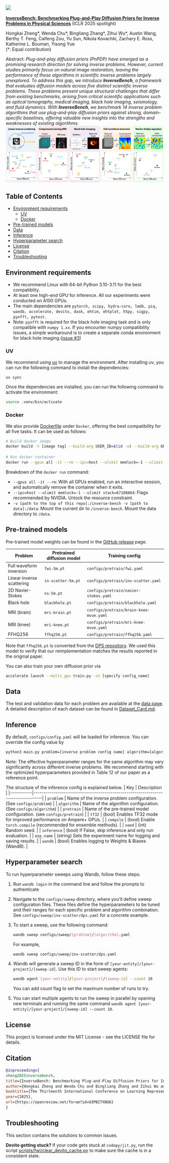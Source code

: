 
![](assets/logo.png)

[**InverseBench: Benchmarking Plug-and-Play Diffusion Priors for Inverse Problems in Physical Sciences**](https://openreview.net/pdf?id=U3PBITXNG6) (ICLR 2025 spotlight)

Hongkai Zheng*, Wenda Chu*, Bingliang Zhang*, Zihui Wu*, Austin Wang, Berthy T. Feng, Caifeng Zou, Yu Sun, Nikola Kovachki, Zachary E. Ross, Katherine L. Bouman, Yisong Yue  
(*: Equal contribution)

Abstract: *Plug-and-play diffusion priors (PnPDP) have emerged as a promising research direction for solving inverse problems.
 However, current studies primarily focus on natural image restoration, leaving the performance of these algorithms in scientific inverse problems largely unexplored. To address this gap, we introduce **InverseBench**, a framework that evaluates diffusion models across five distinct scientific inverse problems. These problems present unique structural challenges that differ from existing benchmarks, arising from critical scientific applications such as optical tomography, medical imaging, black hole imaging, seismology, and fluid dynamics. With **InverseBench**, we benchmark 14 inverse problem algorithms that use plug-and-play diffusion priors against strong, domain-specific baselines, offering valuable new insights into the strengths and weaknesses of existing algorithms.*
![](assets/teaser.png)

## Table of Contents
- [Environment requirements](#environment-requirements)
  - [UV](#uv)
  - [Docker](#docker)
- [Pre-trained models](#pre-trained-models)
- [Data](#data)
- [Inference](#inference)
- [Hyperparameter search](#hyperparameter-search)
- [License](#license)
- [Citation](#citation)
- [Troubleshooting](#troubleshooting)


## Environment requirements
- We recommend Linux with 64-bit Python 3.10-3.11 for the best compatiblity.
- At least one high-end GPU for inference. All our experiments were conducted on A100 GPUs. 
- The main dependencies are `pytorch, scipy, hydra-core, lmdb, piq, wandb, accelerate, devito, dask, ehtim, ehtplot, h5py, sigpy, pynfft, pytest`. 
- Note: `pynfft` is required for the black hole imaging task and is only compatible with `numpy 1.xx`. If you encounter numpy compatibility issues, a simple workaround is to create a separate conda environment for black hole imaging.([issue #3](https://github.com/devzhk/InverseBench/issues/3))
### UV
We recommend using [uv](https://docs.astral.sh/uv/getting-started/installation/) to manage the environment. After installing uv, you can run the following command to install the dependencies:
```bash
uv sync
```
Once the dependencies are installed, you can run the following command to activate the environment:
```bash
source .venv/bin/activate
```

### Docker
We also provide [Dockerfile](Docker/Dockerfile) under `Docker`, offering the best compatibility for all five tasks. It can be used as follows:
```bash
# Build docker image
docker build -t [image tag] --build-arg USER_ID=$(id -u) --build-arg GROUP_ID=$(id -g) .

# Run docker container
docker run --gpus all -it --rm --ipc=host --ulimit memlock=-1 --ulimit stack=67108864 -v [path to the top of this git repo]:/inverse-bench -v [path to data]:/data [image tag]
```
Breakdown of the `docker run` command:
- `--gpus all -it --rm`: With all GPUs enabled, run an interactive session, and automatically remove the container when it exits.
- `--ipc=host --ulimit memlock=-1 --ulimit stack=67108864`: Flags recommended by NVIDIA. Unlock the resource constraint.
- `-v [path to the top of this repo]:/inverse-bench -v [path to data]:/data`: Mount the current dir to `/inverse-bench`. Mount the data directory to `/data`.

## Pre-trained models

Pre-trained model weights can be found in the [GitHub release](https://github.com/devzhk/InverseBench/releases/tag/diffusion-prior) page.

| Problem  | Pretrained diffusion model| Training config |
|---------|---------------------------| ------------- |
| Full waveform inversion| `fwi-5m.pt` |  `configs/pretrain/fwi.yaml`|
| Linear inverse scattering| `in-scatter-5m.pt`| `configs/pretrain/inv-scatter.yaml`|
| 2D Navier-Stokes | `ns-5m.pt`| `configs/pretrain/navier-stokes.yaml` |
| Black hole | `blackhole.pt` | `configs/pretrain/blackhole.yaml`|
|MRI (brain) | `mri-brain.pt`| `configs/pretrain/brain-knee-mvue.yaml`|
|MRI (knee) | `mri-knee.pt`| `configs/pretrain/mri-knee-mvue.yaml`|
|FFHQ256 |  `ffhq256.pt` | `configs/pretrain/ffhq256.yaml`|

Note that `ffhq256.pt` is converted from the [DPS repository](https://github.com/DPS2022/diffusion-posterior-sampling). We used this model to verify that our reimplementation matches the results reported in the original paper.

You can also train your own diffusion prior via
```bash
accelerate launch --multi_gpu train.py -cn [specify config_name]
```
## Data
The test and validation data for each problem are available at the [data page](https://data.caltech.edu/records/jfdr4-6ws87?token=eyJhbGciOiJIUzUxMiJ9.eyJpZCI6IjdiNDk4OGU3LWQ0NTgtNGYwNy04NDc4LWE5YWE3OWIzOTU0MSIsImRhdGEiOnt9LCJyYW5kb20iOiJlYTk1ZjU0YTdmZjcwZTQ1OTYzZTNiZTRkNTBhYmJmMiJ9.NFEYlpOyrepCIFkR6EBrVaQcGGfVam5gileyMjbnrjBCZFemXLsGyGY-qlxlPf9tGE_L1qH3lCpUJz_RTeOfiQ).
A detailed description of each dataset can be found in [Dataset_Card.md](Dataset_Card.md).

## Inference

By default, `configs/config.yaml` will be loaded for inference. You can override the config value by
```bash
python3 main.py problem=[inverse problem config name] algorithm=[algorithm config name] pretrain=[pretrained model config name]
```
Note: The effective hyperparameter ranges for the same algorithm may vary significantly across different inverse problems. We recommend starting with the optimized hyperparameters provided in Table 12 of our paper as a reference point.

The structure of the inference config is explained below. 
| Key       | Description                                                                      |
|-----------|----------------------------------------------------------------------------------|
| `problem`   | Name of the inverse problem configuration. (See `configs/problem`)             |
| `algorithm` | Name of the algorithm configuration. (See `configs/algorithm`)                 |
| `pretrain`  | Name of the pre-trained model configuration. (see `configs/pretrain`)          |
| `tf32`      | (bool) Enables TF32 mode for improved performance on Ampere+ GPUs.             |
| `compile`   | (bool) Enable `torch.compile` (recommended for ensemble methods).              |
| `seed`      | (int) Random seed.                                                             |
| `inference` | (bool) If False, skip inference and only run evaluation.                       |
| `exp_name`  | (string) Sets the experiment name for logging and saving results.              |
| `wandb`     | (bool) Enables logging to Weights & Biases (WandB).                            |




## Hyperparameter search

To run hyperparameter sweeps using Wandb, follow these steps:

1. Run `wandb login` in the command line and follow the prompts to authenticate

2. Navigate to the `configs/sweep` directory, where you'll define sweep configuration files. These files define the hyperparameters to be tuned and their ranges for each specific problem and algorithm combination. See  `configs/sweep/inv-scatter/dps.yaml` for a concrete example.  
   

3. To start a sweep, use the following command:

   ```bash
   wandb sweep configs/sweep/[problem]/[algorithm].yaml
   ```

   For example, 

   ```bash
   wandb sweep configs/sweep/inv-scatter/dps.yaml
   ```

4. Wandb will generate a sweep ID in the form of `[your-entity]/[your-project]/[sweep-id]`. Use this ID to start sweep agents:

   ```bash
   wandb agent [your-entity]/[your-project]/[sweep-id] --count 10
   ```
   You can add count flag to set the maximum number of runs to try. 

5. You can start multiple agents to run the sweep in parallel by opening new terminals and running the same command `wandb agent [your-entity]/[your-project]/[sweep-id] --count 10`.

## License
This project is licensed under the MIT License - see the LICENSE file for details.

## Citation
```bibtex
@inproceedings{
zheng2025inversebench,
title={InverseBench: Benchmarking Plug-and-Play Diffusion Priors for Inverse Problems in Physical Sciences},
author={Hongkai Zheng and Wenda Chu and Bingliang Zhang and Zihui Wu and Austin Wang and Berthy Feng and Caifeng Zou and Yu Sun and Nikola Borislavov Kovachki and Zachary E Ross and Katherine Bouman and Yisong Yue},
booktitle={The Thirteenth International Conference on Learning Representations},
year={2025},
url={https://openreview.net/forum?id=U3PBITXNG6}
}
```


## Troubleshooting
This section contains the solutions to common issues. 

**Devito getting stuck?**
If your code gets stuck at `codepy/jit.py`, 
run the script [scripts/fwi/clear_devito_cache.py](https://github.com/devitocodes/devito/blob/master/scripts/clear_devito_cache.py) to make sure the cache is in a consistent state.  
